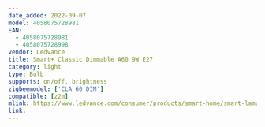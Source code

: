 ```yaml
---
date_added: 2022-09-07
model: 4058075728981
EAN: 
  - 4058075728981
  - 4058075728998
vendor: Ledvance
title: Smart+ Classic Dimmable A60 9W E27
category: light
type: Bulb
supports: on/off, brightness
zigbeemodel: ['CLA 60 DIM']
compatible: [z2m]
mlink: https://www.ledvance.com/consumer/products/smart-home/smart-lamps/smart-zigbee/smart-classic-heatsink-lamps-with-zigbee-technology/classic-candle-shape-with-zigbee-technology-c6387?productId=203881
link: 
---
```

